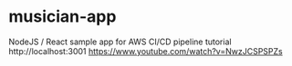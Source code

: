 # musician-app
NodeJS / React sample app for AWS CI/CD pipeline tutorial
http://localhost:3001
https://www.youtube.com/watch?v=NwzJCSPSPZs
